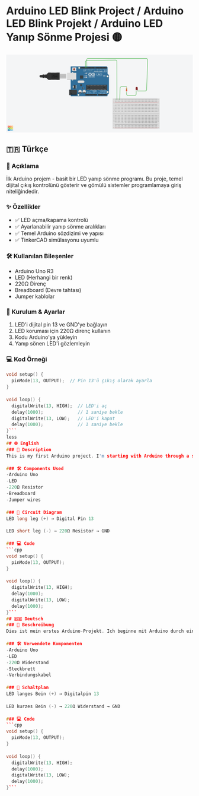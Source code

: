 # Arduino LED Blink Project / Arduino LED Blink Projekt / Arduino LED Yanıp Sönme Projesi 🟡

![Arduino LED Blink](devress.png)

## 🇹🇷 Türkçe

### 📖 Açıklama
İlk Arduino projem - basit bir LED yanıp sönme programı. Bu proje, temel dijital çıkış kontrolünü gösterir ve gömülü sistemler programlamaya giriş niteliğindedir.

### ✨ Özellikler
- ✅ LED açma/kapama kontrolü
- ✅ Ayarlanabilir yanıp sönme aralıkları
- ✅ Temel Arduino sözdizimi ve yapısı
- ✅ TinkerCAD simülasyonu uyumlu

### 🛠️ Kullanılan Bileşenler
- Arduino Uno R3
- LED (Herhangi bir renk)
- 220Ω Direnç
- Breadboard (Devre tahtası)
- Jumper kablolar

### 🔧 Kurulum & Ayarlar
1. LED'i dijital pin 13 ve GND'ye bağlayın
2. LED koruması için 220Ω direnç kullanın
3. Kodu Arduino'ya yükleyin
4. Yanıp sönen LED'i gözlemleyin

### 💻 Kod Örneği
```cpp
void setup() {
  pinMode(13, OUTPUT);  // Pin 13'ü çıkış olarak ayarla
}

void loop() {
  digitalWrite(13, HIGH);  // LED'i aç
  delay(1000);             // 1 saniye bekle
  digitalWrite(13, LOW);   // LED'i kapat
  delay(1000);             // 1 saniye bekle
}```
less
## 🌐 English
### 📖 Description
This is my first Arduino project. I'm starting with Arduino through a simple LED blink program.

### 🛠️ Components Used
-Arduino Uno
-LED
-220Ω Resistor
-Breadboard
-Jumper wires

### 🔧 Circuit Diagram
LED long leg (+) → Digital Pin 13

LED short leg (-) → 220Ω Resistor → GND

### 💻 Code
```cpp
void setup() {
  pinMode(13, OUTPUT);
}

void loop() {
  digitalWrite(13, HIGH);
  delay(1000);
  digitalWrite(13, LOW);
  delay(1000);
}```
## 🇩🇪 Deutsch
### 📖 Beschreibung
Dies ist mein erstes Arduino-Projekt. Ich beginne mit Arduino durch ein einfaches LED-Blinkprogramm.

### 🛠️ Verwendete Komponenten
-Arduino Uno
-LED
-220Ω Widerstand
-Steckbrett
-Verbindungskabel

### 🔧 Schaltplan
LED langes Bein (+) → Digitalpin 13

LED kurzes Bein (-) → 220Ω Widerstand → GND

### 💻 Code
```cpp
void setup() {
  pinMode(13, OUTPUT);
}

void loop() {
  digitalWrite(13, HIGH);
  delay(1000);
  digitalWrite(13, LOW);
  delay(1000);
}```
